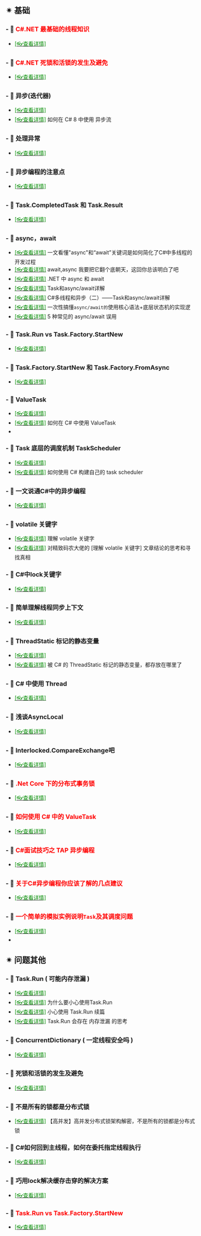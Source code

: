 <br/>

## ✴ 基础

### - 🔸 <span style='color:red'>C#.NET 最基础的线程知识</span>

- [<span style='color:#008B00'>[👓查看详情]</span>](https://mp.weixin.qq.com/s?__biz=MzU2OTY3MTYzOA==&mid=2247489591&idx=1&sn=3b2d4addfdbafacd59bab9bd782985b5&chksm=fcfa728ecb8dfb98c48cd8819ffbd19f6ae3d1d4341dd30dde1f8cc182ff139dd50e26b3d75d&mpshare=1&scene=23&srcid=1231SILYgLWXVeP3cF0HH3Fa&sharer_sharetime=1640914541189&sharer_shareid=59de2f213c6a6639f6a4600116f6fabf#rd ':target=_blank') 

### - 🔸 <span style='color:red'>C#.NET 死锁和活锁的发生及避免</span>

- [<span style='color:#008B00'>[👓查看详情]</span>](https://mp.weixin.qq.com/s?__biz=MzU2OTY3MTYzOA==&mid=2247489599&idx=1&sn=a1dfbc03a1914e63467251ea8621da61&chksm=fcfa7286cb8dfb904c6bad638b4de70d10e5fc3081380347157ba731c8ab97d7bbb7f4de6bdf&mpshare=1&scene=23&srcid=0106BoIpiSKL6OpXG2309un0&sharer_sharetime=1641433618896&sharer_shareid=59de2f213c6a6639f6a4600116f6fabf#rd ':target=_blank') 

### - 🔸 异步(迭代器)

- [<span style='color:#008B00'>[👓查看详情]</span>](https://mp.weixin.qq.com/s?__biz=MjM5MzI5Mzg1OA==&mid=2247488195&idx=3&sn=ddf02c3083f353492e2b121c22afe157&chksm=a698618e91efe8988101686a0f645f5cdcb9145c6ede56ff55fd34eeaf72aa97d35d2f127f71&mpshare=1&scene=23&srcid=1217UodZRrzIfBmtRmqmdT2m&sharer_sharetime=1608169346703&sharer_shareid=59de2f213c6a6639f6a4600116f6fabf#rd ':target=_blank')
- [<span style='color:#008B00'>[👓查看详情]</span>](https://mp.weixin.qq.com/s?__biz=MjM5MzI5Mzg1OA==&mid=2247488828&idx=4&sn=0c949eb2e88c2c4d7dc5b05facf4396e&chksm=a698667191efef670c609b2cfb6e53f9349665bd058abcd4a29b53b2f1fe1f3849b33c739fcc&mpshare=1&scene=23&srcid=0313FnaIjHRLzE6jd6Q2zF37&sharer_sharetime=1615614095030&sharer_shareid=59de2f213c6a6639f6a4600116f6fabf#rd ':target=_blank') 如何在 C# 8 中使用 异步流

### - 🔸 处理异常

- [<span style='color:#008B00'>[👓查看详情]</span>](https://mp.weixin.qq.com/s?__biz=MzAwNTMxMzg1MA==&mid=2654082124&idx=6&sn=88fd3ceaf06338a2734de9af7ddb66b6&chksm=80d83019b7afb90fd0abc44a952669de7521c67a5b33196689b39addc161072adef836e2f419&mpshare=1&scene=23&srcid=1227LEhb5CLuAMDknW1WoVIg&sharer_sharetime=1609051978606&sharer_shareid=59de2f213c6a6639f6a4600116f6fabf#rd ':target=_blank') 

### - 🔸 异步编程的注意点

- [<span style='color:#008B00'>[👓查看详情]</span>](https://mp.weixin.qq.com/s?__biz=MzAwNTMxMzg1MA==&mid=2654081526&idx=7&sn=09ef19ac54365d12bf4e1093a6391c4e&chksm=80d835a3b7afbcb5acba70067bd4ac2e116cded9680672f2c41556736b3ae3d649b15a346462&mpshare=1&scene=23&srcid=0213ZRt3YybTBCt8chZw37u2&sharer_sharetime=1613185095211&sharer_shareid=59de2f213c6a6639f6a4600116f6fabf#rd ':target=_blank') 

### - 🔸 Task.CompletedTask 和 Task.Result

- [<span style='color:#008B00'>[👓查看详情]</span>](https://mp.weixin.qq.com/s?__biz=MjM5MzI5Mzg1OA==&mid=2247484451&idx=2&sn=cf171765d15dcdde51894e0107a0d3bf&chksm=a698776e91effe7846f3c433f575d9a11e18084bf2f304cc07b9095a1646be37258114e2d841&mpshare=1&scene=23&srcid=0121nXt3fCnaRxgtyNIkL4NU&sharer_sharetime=1611212837916&sharer_shareid=59de2f213c6a6639f6a4600116f6fabf#rd ':target=_blank') 

### - 🔸 async，await

- [<span style='color:#008B00'>[👓查看详情]</span>](https://mp.weixin.qq.com/s?__biz=MjM5MzI5Mzg1OA==&mid=2247484893&idx=2&sn=db3fc679ae4997533af6545b89709e32&chksm=a698769091efff86834aec0071f41211338e8aba60dc7d4925fd10aa3df8722c5bc17b766ae0&mpshare=1&scene=23&srcid=0126BbznKZiJyts65mVh0e8k&sharer_sharetime=1611628918927&sharer_shareid=59de2f213c6a6639f6a4600116f6fabf#rd ':target=_blank') 一文看懂"async"和“await”关键词是如何简化了C#中多线程的开发过程
- [<span style='color:#008B00'>[👓查看详情]</span>](https://mp.weixin.qq.com/s?__biz=MjM5MzI5Mzg1OA==&mid=2247485442&idx=1&sn=49f366ef7a36e313075bbfaf84b0fe97&chksm=a6987b4f91eff259efc56887bb7079078b57b9a8c67381281126ff59eb114e558de137c4a24b&mpshare=1&scene=23&srcid=012611Il3stZl7lE0LFd9Kga&sharer_sharetime=1611629238364&sharer_shareid=59de2f213c6a6639f6a4600116f6fabf#rd ':target=_blank') await,async 我要把它翻个底朝天，这回你总该明白了吧
- [<span style='color:#008B00'>[👓查看详情]</span>](https://mp.weixin.qq.com/s?__biz=MzAwNTMxMzg1MA==&mid=2654082353&idx=5&sn=f1f8524d18f5d4b69881b8ffd6e3c5e5&chksm=80d83164b7afb872d555009261a1d1a88156ab6e96f99c7282bf0e3089394852242ffa4fc420&mpshare=1&scene=23&srcid=0213mHQr5JfGB7GoO0iRNnNc&sharer_sharetime=1613185930294&sharer_shareid=59de2f213c6a6639f6a4600116f6fabf#rd ':target=_blank') .NET 中 async 和 await
- [<span style='color:#008B00'>[👓查看详情]</span>](https://mp.weixin.qq.com/s?__biz=MzAwNTMxMzg1MA==&mid=2654082574&idx=8&sn=ff0bcf577518bc967011112c313f14cd&chksm=80d8325bb7afbb4d7a1514ea52bc1f9e6b45c4129ad09d247b7b5a176737f28d2e61ff8c91a8&mpshare=1&scene=23&srcid=02138xBhIrjqJFekPtRE8Xi1&sharer_sharetime=1613186324893&sharer_shareid=59de2f213c6a6639f6a4600116f6fabf#rd ':target=_blank') Task和async/await详解
- [<span style='color:#008B00'>[👓查看详情]</span>](https://mp.weixin.qq.com/s?__biz=MzAwNTMxMzg1MA==&mid=2654082574&idx=8&sn=ff0bcf577518bc967011112c313f14cd&chksm=80d8325bb7afbb4d7a1514ea52bc1f9e6b45c4129ad09d247b7b5a176737f28d2e61ff8c91a8&mpshare=1&scene=23&srcid=0216a1bbV95le3Lib4OVJi3l&sharer_sharetime=1613459205810&sharer_shareid=59de2f213c6a6639f6a4600116f6fabf#rd ':target=_blank') C#多线程和异步（二）——Task和async/await详解
- [<span style='color:#008B00'>[👓查看详情]</span>](https://mp.weixin.qq.com/s?__biz=MzI4OTI5NjIyMA==&mid=2247496228&idx=5&sn=8aa674aa7c7dab2e755b4c6b939ddbd4&chksm=ec33e817db446101ae357a347590949aad1f2d65511ed2a2345e211776bf9357dceaba614388&mpshare=1&scene=23&srcid=0308OViSMVGYEpKKoHgydxcs&sharer_sharetime=1646712470521&sharer_shareid=59de2f213c6a6639f6a4600116f6fabf#rd ':target=_blank') 一次性搞懂`async/await的`使用核心语法+底层状态机的实现逻
- [<span style='color:#008B00'>[👓查看详情]</span>](https://mp.weixin.qq.com/s?__biz=MjM5MzI5Mzg1OA==&mid=2247492517&idx=3&sn=f4b66eab59e0b05a64736f20eebdfdf2&chksm=a69b90e891ec19fe0ff5eddc98559fb6b0b5bb04cb5412362bc9cf018178385c1291cb22dd20&mpshare=1&scene=23&srcid=03286ewj9jC8qFNgTTw3Egxz&sharer_sharetime=1648430499097&sharer_shareid=a6c83a6b87e114417312bf85e473adcb#rd ':target=_blank') 5 种常见的 async/await 误用

### - 🔸 Task.Run vs Task.Factory.StartNew

- [<span style='color:#008B00'>[👓查看详情]</span>](https://mp.weixin.qq.com/s?__biz=MjM5MzI5Mzg1OA==&mid=2247485201&idx=3&sn=2cc12dd8be0c61ec215a9c15459f9077&chksm=a698745c91effd4a0072d91fa5d1feca0b3aaf151cc1c5b6824b0248fe583e3f343bba160cd2&mpshare=1&scene=23&srcid=01265ESFWgrMXv3fqJoUrlzg&sharer_sharetime=1611629030127&sharer_shareid=59de2f213c6a6639f6a4600116f6fabf#rd ':target=_blank') 

### - 🔸 Task.Factory.StartNew 和 Task.Factory.FromAsync

- [<span style='color:#008B00'>[👓查看详情]</span>](https://mp.weixin.qq.com/s?__biz=MzAwNTMxMzg1MA==&mid=2654087483&idx=3&sn=6c0a3abe078511ff63e0a4ec66f53387&chksm=80d80d6eb7af8478e0999151c47d94f1853752408e8cf9c3d34abf649e5b33d54238de3d1577&mpshare=1&scene=23&srcid=0121mYlzYiDBRx2xJvByafL0&sharer_sharetime=1642762584585&sharer_shareid=59de2f213c6a6639f6a4600116f6fabf#rd ':target=_blank') 

### - 🔸 ValueTask 

- [<span style='color:#008B00'>[👓查看详情]</span>](https://mp.weixin.qq.com/s?__biz=MjM5MzI5Mzg1OA==&mid=2247487538&idx=2&sn=542088a51ee8da815828951a411694d5&chksm=a698637f91efea69ae36e9370d9bc7562fdfb63d34ddf4eb3b81d9c53499b889be2253e0553e&mpshare=1&scene=23&srcid=0203Rl67wCmi73tSuykXHUhC&sharer_sharetime=1612350607687&sharer_shareid=59de2f213c6a6639f6a4600116f6fabf#rd ':target=_blank') 
- [<span style='color:#008B00'>[👓查看详情]</span>](https://mp.weixin.qq.com/s?__biz=MjM5MzI5Mzg1OA==&mid=2247488231&idx=1&sn=e6961b50627ef558032e5f61cc006d23&chksm=a69861aa91efe8bc68ec13d1fed669bf38cc4e956623978971ce8e7ad6f4dbd9dbd55096578f&mpshare=1&scene=23&srcid=02083eRNOR1JSIkaAo7yTBmd&sharer_sharetime=1612768911701&sharer_shareid=59de2f213c6a6639f6a4600116f6fabf#rd ':target=_blank') 如何在 C# 中使用 ValueTask
- 

### - 🔸 Task 底层的调度机制 TaskScheduler

- [<span style='color:#008B00'>[👓查看详情]</span>](https://mp.weixin.qq.com/s?__biz=MjM5MzI5Mzg1OA==&mid=2247487412&idx=1&sn=87f8d10984c0ccb07eec25e55b2453f5&chksm=a6987cf991eff5eff2b974f1d0979480b87a73a576a2c2de4efa1497e33a5aef50ebb6f62c5c&mpshare=1&scene=23&srcid=0203Ox6rozBQosr3djETB32L&sharer_sharetime=1612350514340&sharer_shareid=59de2f213c6a6639f6a4600116f6fabf#rd ':target=_blank') 
- [<span style='color:#008B00'>[👓查看详情]</span>](https://mp.weixin.qq.com/s?__biz=MjM5MzI5Mzg1OA==&mid=2247487621&idx=1&sn=4d44e2a28625bb1e5a45d2f1d8743c67&chksm=a69863c891efeaded3190b40fc49eae25a59f65ecd576159d2b941257cd1346fa100289f4e79&mpshare=1&scene=23&srcid=0203TdQnrutwEbMUXyApI2c3&sharer_sharetime=1612350681881&sharer_shareid=59de2f213c6a6639f6a4600116f6fabf#rd ':target=_blank') 如何使用 C# 构建自己的 task scheduler

### - 🔸 一文说通C#中的异步编程

- [<span style='color:#008B00'>[👓查看详情]</span>](https://mp.weixin.qq.com/s?__biz=MjM5MzI5Mzg1OA==&mid=2247485010&idx=2&sn=7b9da53fa90276fcc3398e4090133a54&chksm=a698751f91effc0957ef14cdbed9d27f8a8281f0fc1656dbfe24712c9eed4ba284eb747f2280&mpshare=1&scene=23&srcid=0126BSwCAOR93PyZdLIBXcWG&sharer_sharetime=1611628980600&sharer_shareid=59de2f213c6a6639f6a4600116f6fabf#rd ':target=_blank') 

### - 🔸 volatile 关键字

- [<span style='color:#008B00'>[👓查看详情]</span>](https://mp.weixin.qq.com/s?__biz=MjM5MzI5Mzg1OA==&mid=2247487146&idx=2&sn=08c573a0c511e35ecc62fcf241ae77bb&chksm=a6987de791eff4f1a182c0ebacc1502e064c2ca14f74bb1fa0208f01f1542623bd9c92e442aa&mpshare=1&scene=23&srcid=02031TmriZMP4fqYUqZa2L7q&sharer_sharetime=1612350380413&sharer_shareid=59de2f213c6a6639f6a4600116f6fabf#rd ':target=_blank') 理解 volatile 关键字
- [<span style='color:#008B00'>[👓查看详情]</span>](https://mp.weixin.qq.com/s?__biz=MjM5MzI5Mzg1OA==&mid=2247487167&idx=1&sn=f9de6cd766958e5c7a0bfde9ab8dac6d&chksm=a6987df291eff4e4a8ecf60aa29ad9e0e9ee9188fdd224b170764e65553a884b1a1106776e68&mpshare=1&scene=23&srcid=0203tBjlOi7d3IclXY4nzFiy&sharer_sharetime=1612350412959&sharer_shareid=59de2f213c6a6639f6a4600116f6fabf#rd ':target=_blank') 对精致码农大佬的 [理解 volatile 关键字] 文章结论的思考和寻找真相

### - 🔸 C#中lock关键字

- [<span style='color:#008B00'>[👓查看详情]</span>](https://mp.weixin.qq.com/s?__biz=MjM5MzI5Mzg1OA==&mid=2247487565&idx=1&sn=9bd97afd67cbac32c48d2d2227e7804b&chksm=a698630091efea16cc1334ca6ccced7b697adbd485fc1307a1c1bd8cad0a87275f6083526400&mpshare=1&scene=23&srcid=0203K6rBXqiPX83KKlwImxMh&sharer_sharetime=1612350620082&sharer_shareid=59de2f213c6a6639f6a4600116f6fabf#rd ':target=_blank') 

### - 🔸 简单理解线程同步上下文

- [<span style='color:#008B00'>[👓查看详情]</span>](https://mp.weixin.qq.com/s?__biz=MjM5MzI5Mzg1OA==&mid=2247487676&idx=3&sn=b9f29412f8ece5923c72a8213488f09c&chksm=a69863f191efeae7b58dea53658ef3e60ad72c44773340af332ba651c8de623fc0b813838260&mpshare=1&scene=23&srcid=0203oCR2QQ6EXHUKHWtjGcRG&sharer_sharetime=1612350707193&sharer_shareid=59de2f213c6a6639f6a4600116f6fabf#rd ':target=_blank') 

### - 🔸 ThreadStatic 标记的静态变量

- [<span style='color:#008B00'>[👓查看详情]</span>](https://mp.weixin.qq.com/s?__biz=MjM5MzI5Mzg1OA==&mid=2247487742&idx=1&sn=6c77fc2e5318eac5c91690ca451e43bd&chksm=a69863b391efeaa56ac0e7cbc2b443a1b098f05593eafea14849f3bd0bba6ce5b835275f0506&mpshare=1&scene=23&srcid=02036ZouR90ka4oQRvNv5RrU&sharer_sharetime=1612350811304&sharer_shareid=59de2f213c6a6639f6a4600116f6fabf#rd ':target=_blank') 
- [<span style='color:#008B00'>[👓查看详情]</span>](https://mp.weixin.qq.com/s?__biz=MzAwNTMxMzg1MA==&mid=2654081443&idx=5&sn=b5f03e5fb7d0e99860c6a99b134c48f8&chksm=80d835f6b7afbce01dfbf895342a51e6e520edfb7b4acb8c348808d8b36939b8e52ee478d66a&mpshare=1&scene=23&srcid=02131vVGl0FmyBi4XXzOHtCl&sharer_sharetime=1613184912408&sharer_shareid=59de2f213c6a6639f6a4600116f6fabf#rd ':target=_blank') 被 C# 的 ThreadStatic 标记的静态变量，都存放在哪里了

### - 🔸  C# 中使用 Thread

- [<span style='color:#008B00'>[👓查看详情]</span>](https://mp.weixin.qq.com/s?__biz=MjM5MzI5Mzg1OA==&mid=2247488394&idx=1&sn=4c5ee9332f15ccc852a6bdaa4e70ba88&chksm=a69860c791efe9d1cbdaf311d3f09cc154428ee38661d393116c6d6de1f725ac95bd6c61adb7&mpshare=1&scene=23&srcid=0208yfAspFMEVHNFHSYrk3IS&sharer_sharetime=1612769120561&sharer_shareid=59de2f213c6a6639f6a4600116f6fabf#rd ':target=_blank') 

### - 🔸  浅谈AsyncLocal

- [<span style='color:#008B00'>[👓查看详情]</span>](https://mp.weixin.qq.com/s?__biz=MzAwNTMxMzg1MA==&mid=2654081519&idx=4&sn=22833d4a119256ab8ccc050fcdb96c75&chksm=80d835bab7afbcac82221722d453c329b5d004adcc8b27be8a4cd8edb0496a9fb3dc3862ec7b&mpshare=1&scene=23&srcid=02137KBpzcraEyyecFG9GT8i&sharer_sharetime=1613185067608&sharer_shareid=59de2f213c6a6639f6a4600116f6fabf#rd ':target=_blank') 

### - 🔸  Interlocked.CompareExchange吧

- [<span style='color:#008B00'>[👓查看详情]</span>](https://mp.weixin.qq.com/s?__biz=MzAwNTMxMzg1MA==&mid=2654082502&idx=8&sn=318abc0001f18e5edfb018c23cbb619b&chksm=80d83193b7afb88523aa196b5e9eed986aed019a54b56ff7622e9ade4364f1696653588c7cc4&mpshare=1&scene=23&srcid=0216f6wkW72M4ms9j1l0pigr&sharer_sharetime=1613458885198&sharer_shareid=59de2f213c6a6639f6a4600116f6fabf#rd ':target=_blank') 

### - 🔸  <span style='color:red'>.Net Core 下的分布式事务锁</span>

- [<span style='color:#008B00'>[👓查看详情]</span>](https://mp.weixin.qq.com/s?__biz=MzAwNTMxMzg1MA==&mid=2654084876&idx=4&sn=f235aba6f5d1f47d1b5565aca6022402&chksm=80d83b59b7afb24fd016dfcf1ef02039c61b32fa3cfce1ba3cc203821ee7564b31be6a7be4cb&mpshare=1&scene=23&srcid=0710qCpQOGorS8Hc47MVqRm4&sharer_sharetime=1625930660811&sharer_shareid=59de2f213c6a6639f6a4600116f6fabf#rd ':target=_blank') 

### - 🔸  <span style='color:red'>如何使用 C# 中的 ValueTask</span>

- [<span style='color:#008B00'>[👓查看详情]</span>](https://mp.weixin.qq.com/s?__biz=MzU2OTY3MTYzOA==&mid=2247488797&idx=1&sn=04bc3cb75cc8a902ea304fff0b9e1691&chksm=fcfa7fa4cb8df6b24dae37733b3a1d2d649c74c054715e43b8fac4a81c1ea40e78913045b505&mpshare=1&scene=23&srcid=0803FlZeqtOpcjkoRE61hkNt&sharer_sharetime=1627980660235&sharer_shareid=59de2f213c6a6639f6a4600116f6fabf#rd ':target=_blank') 

### - 🔸  <span style='color:red'>C#面试技巧之 TAP 异步编程</span>

- [<span style='color:#008B00'>[👓查看详情]</span>](https://mp.weixin.qq.com/s?__biz=MzU2OTY3MTYzOA==&mid=2247489313&idx=1&sn=51875509a0a6176768f81980a0522fd9&chksm=fcfa7d98cb8df48ea80fc1208336f6cbbcb4511d9881248688413bf998e574c268572970ebbf&mpshare=1&scene=23&srcid=1103s2DZzKXf62NPgnRX76vI&sharer_sharetime=1635900661970&sharer_shareid=59de2f213c6a6639f6a4600116f6fabf#rd ':target=_blank') 

### - 🔸  <span style='color:red'>关于C#异步编程你应该了解的几点建议</span>

- [<span style='color:#008B00'>[👓查看详情]</span>](https://mp.weixin.qq.com/s?__biz=MzU2OTY3MTYzOA==&mid=2247490043&idx=1&sn=21f466ac89e152aa4282ff2d000f404d&chksm=fcfa7342cb8dfa543b4bd59f3eb07460b6699ef0fbe93b9d4eaba261afc538992750fabeeae8&mpshare=1&scene=23&srcid=0406T4jMJ9SocFELDyBgUrkK&sharer_sharetime=1649206296226&sharer_shareid=a6c83a6b87e114417312bf85e473adcb#rd ':target=_blank') 

### - 🔸  <span style='color:red'>一个简单的模拟实例说明`Task`及其调度问题</span>

- [<span style='color:#008B00'>[👓查看详情]</span>](https://blog.csdn.net/mzl87/article/details/127105364 ':target=_blank') 
- 

## ✴ 问题其他

### - 🔸 Task.Run ( 可能内存泄漏 )

- [<span style='color:#008B00'>[👓查看详情]</span>](https://mp.weixin.qq.com/s?__biz=MzAwNTMxMzg1MA==&mid=2654081699&idx=4&sn=a9466a0ddfd9ae9a93252155e9e4fd6d&chksm=80d836f6b7afbfe02ae7b4144ec603183e0d424bf566b3042ae955022e86b291811427d4c818&mpshare=1&scene=23&srcid=1210PTMmpR2Iz8WZwQbg2jeJ&sharer_sharetime=1607564667790&sharer_shareid=59de2f213c6a6639f6a4600116f6fabf#rd ':target=_blank') 
- [<span style='color:#008B00'>[👓查看详情]</span>](https://mp.weixin.qq.com/s?__biz=MjM5MzI5Mzg1OA==&mid=2247487908&idx=3&sn=4c6dc4729e2db79b6a919e5fd38f90fb&chksm=a69862e991efebff143dc5d4a21bbabebc1537de10923f6406d47b2a5dd526068665ade9697e&mpshare=1&scene=23&srcid=0208mtsDnlgPyHvmgyBb2Aof&sharer_sharetime=1612768167426&sharer_shareid=59de2f213c6a6639f6a4600116f6fabf#rd ':target=_blank') 为什么要小心使用Task.Run
- [<span style='color:#008B00'>[👓查看详情]</span>](https://mp.weixin.qq.com/s?__biz=MjM5MzI5Mzg1OA==&mid=2247488004&idx=3&sn=75555efa90d82e114eed82725a2048f2&chksm=a698614991efe85f32c9b97b1ef282156c3739dfeb831d1d0e50e9b3b8bce654bd2a8414ce5a&mpshare=1&scene=23&srcid=0208Hdi7S8itd0p8FgwqpqGb&sharer_sharetime=1612768413146&sharer_shareid=59de2f213c6a6639f6a4600116f6fabf#rd ':target=_blank') 小心使用 Task.Run 续篇
- [<span style='color:#008B00'>[👓查看详情]</span>](https://mp.weixin.qq.com/s?__biz=MjM5MzI5Mzg1OA==&mid=2247488049&idx=1&sn=0b0e500c99822f482a7300e44351237f&chksm=a698617c91efe86a78001c6d68d1b1dea064b094641e6d6200276d6f818a10d76f0df322f785&mpshare=1&scene=23&srcid=0208AlLopOeUp4Ie8tGFaBSx&sharer_sharetime=1612768607896&sharer_shareid=59de2f213c6a6639f6a4600116f6fabf#rd  ':target=_blank') Task.Run 会存在 内存泄漏 的思考

### - 🔸 ConcurrentDictionary (  一定线程安全吗 )

- [<span style='color:#008B00'>[👓查看详情]</span>](https://mp.weixin.qq.com/s?__biz=MjM5MzI5Mzg1OA==&mid=2247488231&idx=2&sn=0bd5ddf29e6c0f90f4aa27a62490c1f4&chksm=a69861aa91efe8bc67bfa874ec28530d2f5c0e7eb39aee826bb82992d768456deee3fb4a0d30&mpshare=1&scene=23&srcid=12218ePf8SRn4mxfBsLoyGnB&sharer_sharetime=1608521706709&sharer_shareid=59de2f213c6a6639f6a4600116f6fabf#rd ':target=_blank') 

### - 🔸 死锁和活锁的发生及避免

- [<span style='color:#008B00'>[👓查看详情]</span>](https://mp.weixin.qq.com/s?__biz=MjM5MzI5Mzg1OA==&mid=2247487619&idx=1&sn=8a00f6dd5047119f093171e5ec111749&chksm=a69863ce91efead8b12556d93365249ef742590acaa03a44e80cc7a44b298c3d68f00e067077&mpshare=1&scene=23&srcid=02038khe2QGuqsy7YrrizsjT&sharer_sharetime=1612350671099&sharer_shareid=59de2f213c6a6639f6a4600116f6fabf#rd ':target=_blank') 

### - 🔸 不是所有的锁都是分布式锁

- [<span style='color:#008B00'>[👓查看详情]</span>](https://mp.weixin.qq.com/s?__biz=MjM5MzI5Mzg1OA==&mid=2247486938&idx=2&sn=fed683a8215ea6bbda92f97f96a33e05&chksm=a6987e9791eff781708932fd042ce231725458867874cb8b364a9e2a0ab214b38d1ace0ee4ea&mpshare=1&scene=23&srcid=0208NeGjGZYcMT6sl1GbsxX3&sharer_sharetime=1612767025542&sharer_shareid=59de2f213c6a6639f6a4600116f6fabf#rd  ':target=_blank') 【高并发】高并发分布式锁架构解密，不是所有的锁都是分布式锁

### - 🔸 C#如何回到主线程，如何在委托指定线程执行

- [<span style='color:#008B00'>[👓查看详情]</span>](https://mp.weixin.qq.com/s?__biz=MzAwNTMxMzg1MA==&mid=2654081517&idx=5&sn=ee44cd5e74955878edfe5465d3673b90&chksm=80d835b8b7afbcae56c2d3b3be63bcd46dcf416ac5a64e158041053f9ba7fad491580879d8b8&mpshare=1&scene=23&srcid=0213yJSTdZlP30jax42KZ2i5&sharer_sharetime=1613185044920&sharer_shareid=59de2f213c6a6639f6a4600116f6fabf#rd  ':target=_blank') 

### - 🔸 巧用lock解决缓存击穿的解决方案

- [<span style='color:#008B00'>[👓查看详情]</span>](https://mp.weixin.qq.com/s?__biz=MzAwNTMxMzg1MA==&mid=2654082502&idx=4&sn=58e1f07bc05728c9e3a0244b6e9897da&chksm=80d83193b7afb8858d93275a09e321605fe8dc30a309192dabe3dadec1d685c7ff1f2ffbf744&mpshare=1&scene=23&srcid=0216WmCO5ikP5fiwTcX5cpXX&sharer_sharetime=1613458854193&sharer_shareid=59de2f213c6a6639f6a4600116f6fabf#rd  ':target=_blank') 

### - 🔸 <span style='color:red'>Task.Run vs Task.Factory.StartNew</span>

- [<span style='color:#008B00'>[👓查看详情]</span>](https://mp.weixin.qq.com/s?__biz=MzU2OTY3MTYzOA==&mid=2247488863&idx=1&sn=9f93ec245273f5e4915d123ae073b54c&chksm=fcfa7fe6cb8df6f071927735c3ada6829ff28f98ae73df5b96b6f18b1b0ce857bbded80b72db&mpshare=1&scene=23&srcid=0819BwnRUaCsiOPzjA5LudGc&sharer_sharetime=1629332007631&sharer_shareid=59de2f213c6a6639f6a4600116f6fabf#rd  ':target=_blank') 

